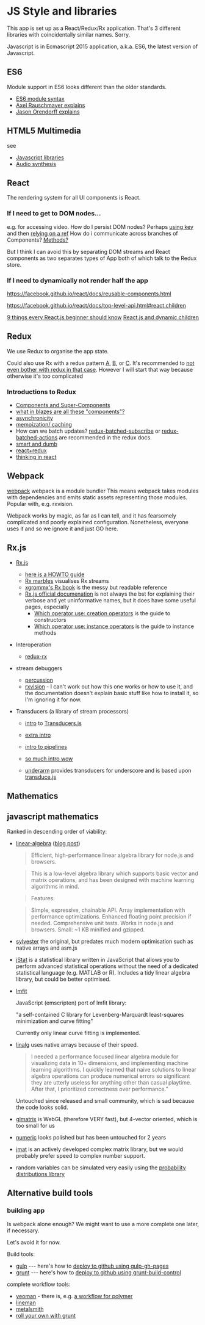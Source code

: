 # JS Style and libraries

This app is set up as a React/Redux/Rx application.
That's 3 different libraries with coincidentally similar names. Sorry.

Javascript is in Ecmascript 2015 application, a.k.a. ES6, the latest version of Javascript.

## ES6

Module support in ES6 looks different than the older standards.

* [ES6 module syntax](http://www.2ality.com/2014/09/es6-modules-final.html)
* [Axel Rauschmayer explains](http://exploringjs.com/es6/ch_modules.html)
* [Jason Orendorff explains](https://hacks.mozilla.org/2015/08/es6-in-depth-modules/)

## HTML5 Multimedia

see

* [Javascript libraries](Javascript_libraries.md)
* [Audio synthesis](Audio_synthesis.md)


## React

The rendering system for all UI components is React.

### If I need to get to DOM nodes...

e.g. for accessing video.
How do I persist DOM nodes? Perhaps [using key](https://facebook.github.io/react/docs/multiple-components.html#dynamic-children) and then [relying on a ref](https://facebook.github.io/react/docs/more-about-refs.html)
How do i communicate across branches of Components?
[Methods?](https://facebook.github.io/react/tips/expose-component-functions.html)

But I think  I can avoid this by separating DOM streams and React components as two separates types of App both of which talk to the Redux store.

### If I need to dynamically not render half the app
https://facebook.github.io/react/docs/reusable-components.html

https://facebook.github.io/react/docs/top-level-api.html#react.children

[9 things every React.js beginner should know](https://camjackson.net/post/9-things-every-reactjs-beginner-should-know)
[React.js and dynamic children](http://blog.arkency.com/2014/10/react-dot-js-and-dynamic-children-why-the-keys-are-important/)

## Redux

We use Redux to organise the app state.

Could also use Rx with a redux pattern [A](https://github.com/jas-chen/rx-redux), [B](https://github.com/jas-chen/redux-core), or [C](https://github.com/acdlite/redux-rx).
It's recommended to [not even bother with redux in that case](http://redux.js.org/docs/introduction/PriorArt.html#rx).
However I will start that way because otherwise it's too complicated

### Introductions to Redux

* [Components and Super-Components](https://medium.com/@rajaraodv/the-anatomy-of-a-react-redux-app-759282368c5a#.ozt83zza6)
* [what in blazes are all these "components"?](http://redux.js.org/docs/basics/UsageWithReact.html)
* [asynchronicity](http://redux.js.org/docs/advanced/AsyncActions.html)
* [memoization/ caching](http://redux.js.org/docs/recipes/ComputingDerivedData.html)
* How can we batch updates? [redux-batched-subscribe](https://github.com/tappleby/redux-batched-subscribe) or [redux-batched-actions](https://github.com/tshelburne/redux-batched-actions) are recommended in the redux docs.
* [smart and dumb](https://medium.com/@dan_abramov/smart-and-dumb-components-7ca2f9a7c7d0#.1ib9ws3ub)
* [react+redux](http://redux.js.org/docs/basics/UsageWithReact.html)
* [thinking in react](https://facebook.github.io/react/docs/thinking-in-react.html)

## Webpack

[webpack](https://webpack.github.io/)
webpack is a module bundler
This means webpack takes modules with dependencies
and emits static assets representing those modules.
Popular with, e.g. rxvision.

Webpack works by magic, as far as I can tell, and it has fearsomely complicated and poorly explained configuration. Nonetheless, everyone uses it and so we ignore it and just GO here.

## Rx.js

* [Rx.js](http://reactivex.io/)
  * [here is a HOWTO guide](https://gist.github.com/staltz/868e7e9bc2a7b8c1f754)
  * [Rx marbles](http://rxmarbles.com/) visualises Rx streams
  * [xgrommx's Rx book](https://xgrommx.github.io/rx-book/) is the messy but readable reference
  * [Rx.js official documenation](https://github.com/Reactive-Extensions/RxJS/tree/master/doc) is not always the bst for explaining their verbose and yet uninformative names, but it does have some useful pages, especially
    * [Which operator use: creation operators](https://github.com/Reactive-Extensions/RxJS/blob/master/doc/gettingstarted/which-static.md) is the guide to constructors
    * [Which operator use: instance operators](https://github.com/Reactive-Extensions/RxJS/blob/master/doc/gettingstarted/which-instance.md) is the guide to instance methods

* Interoperation
  * [redux-rx](https://github.com/acdlite/redux-rx)

* stream debuggers

    * [percussion](https://github.com/grisendo/Percussion)
    * [rxvision](http://jaredforsyth.com/rxvision/) - I can't work out how this one works or how to use it, and the documentation doesn't explain basic stuff like how to install it, so I'm ignoring it for now.

* Transducers (a library of stream processors)

    * [intro](http://jlongster.com/Transducers.js--A-JavaScript-Library-for-Transformation-of-Data) to [Transducers.js](https://github.com/cognitect-labs/transducers-js)

    * [extra intro](http://phuu.net/2014/08/31/csp-and-transducers.html)
    * [intro to pipelines](http://simplectic.com/blog/2014/transducers-explained-pipelines/)
    * [so much intro wow](http://simplectic.com/blog/2014/transducers-explained-1/)
    * [underarm](http://simplectic.com/projects/underarm/) provides transducers for underscore and is based upon [transduce.js](https://github.com/transduce/transduce)

## Mathematics

## javascript mathematics

Ranked in descending order of viability:

* [linear-algebra](https://github.com/hiddentao/linear-algebra) ([blog post](http://www.hiddentao.com/archives/2014/07/23/linear-algebra-in-javascript/))

    > Efficient, high-performance linear algebra library for node.js and browsers.

    > This is a low-level algebra library which supports basic vector and matrix
  operations, and has been designed with machine learning algorithms in mind.

    > Features:

    > Simple, expressive, chainable API.
    > Array implementation with performance optimizations.
    > Enhanced floating point precision if needed.
    > Comprehensive unit tests.
    > Works in node.js and browsers.
    > Small: ~1 KB minified and gzipped.    

* [sylvester](http://sylvester.jcoglan.com/) the original, but predates much modern optimisation such as native arrays and asm.js
* [jStat](https://github.com/jstat/jstat) is a statistical library written in JavaScript that allows you to perform advanced statistical operations without the need of a dedicated statistical language (e.g. MATLAB or R).
  Includes a tidy linear algebra library, but could be better optimised.
* [lmfit](https://github.com/jvail/lmfit.js)

    JavaScript (emscripten) port of lmfit library:

    "a self-contained C library for Levenberg-Marquardt least-squares
    minimization and curve fitting"

    Currently only linear curve fitting is implemented.
* [linalg](https://github.com/ben-ng/linalg) uses native arrays because of their speed.

    > I needed a performance focused linear algebra module for visualizing data
    > in 10+ dimensions, and implementing machine learning algorithms. I quickly
    > learned that naive solutions to linear algebra operations can produce
    > numerical errors so significant they are utterly useless for anything other
    > than casual playtime. After that, I prioritized correctness over
    > performance.”

    Untouched since released and small community, which is sad
  because the code looks solid.

* [glmatrix](http://glmatrix.net/) is WebGL (therefore VERY fast),
  but 4-vector oriented, which is too small for us
* [numeric](http://numericjs.com/wordpress/) looks polished
  but has been untouched for 2 years
* [jmat](https://github.com/lvandeve/jmat) is an actively developed complex matrix library, but we would probably prefer speed to complex number support.
* random variables can be simulated very easily using the [probability distributions library](https://github.com/Mattasher/probability-distributions)


## Alternative build tools

### building app

Is webpack alone enough?
We might want to use a more complete one later, if necessary.

Let's avoid it for now.

Build tools:

* [gulp](http://gulpjs.com/) ---
  here's how to [deploy to github using gulp-gh-pages](https://www.npmjs.com/package/gulp-git-pages/)
* [grunt](http://gruntjs.com/) ---
  here's how to
  [deploy to github using grunt-build-control](https://blog.5apps.com/2014/05/29/deploying-static-apps-with-grunt-build-control-on-5apps-deploy.html)

complete workflow tools:

* [yeoman](http://yeoman.io/) - there is, e.g. [a workflow for polymer](https://github.com/yeoman/generator-polymer)
* [lineman](http://linemanjs.com/)
* [metalsmith](http://www.metalsmith.io/)
* [roll your own with grunt](http://www.codebelt.com/javascript/single-page-javascript-application-workflow/)
